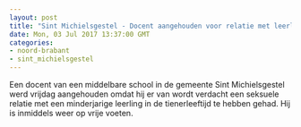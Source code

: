 ```yaml
---
layout: post
title: "Sint Michielsgestel - Docent aangehouden voor relatie met leerling"
date: Mon, 03 Jul 2017 13:37:00 GMT
categories: 
- noord-brabant 
- sint_michielsgestel 
---
```


Een docent van een middelbare school in de gemeente Sint Michielsgestel werd vrijdag aangehouden omdat hij er van wordt verdacht een seksuele relatie met een minderjarige leerling in de tienerleeftijd te hebben gehad. Hij is inmiddels weer op vrije voeten.
